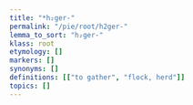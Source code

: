 ```yaml
---
title: "*h₂ger-"
permalink: "/pie/root/h2ger-"
lemma_to_sort: "h₂ger-"
klass: root
etymology: []
markers: []
synonyms: []
definitions: [["to gather", "flock, herd"]]
topics: []
---
```


